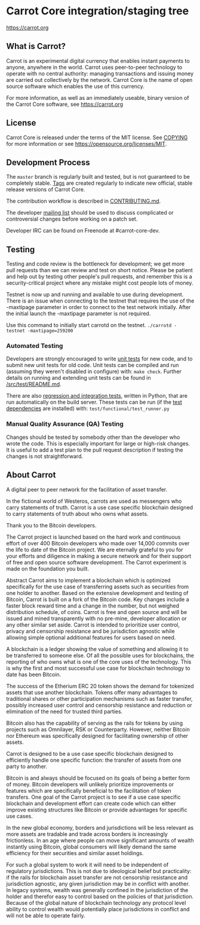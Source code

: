 Carrot Core integration/staging tree
=====================================

https://carrot.org

What is Carrot?
----------------

Carrot is an experimental digital currency that enables instant payments to
anyone, anywhere in the world. Carrot uses peer-to-peer technology to operate
with no central authority: managing transactions and issuing money are carried
out collectively by the network. Carrot Core is the name of open source
software which enables the use of this currency.

For more information, as well as an immediately useable, binary version of
the Carrot Core software, see https://carrot.org

License
-------

Carrot Core is released under the terms of the MIT license. See [COPYING](COPYING) for more
information or see https://opensource.org/licenses/MIT.

Development Process
-------------------

The `master` branch is regularly built and tested, but is not guaranteed to be
completely stable. [Tags](https://github.com/CarrotProject/Carrot/tags) are created
regularly to indicate new official, stable release versions of Carrot Core.

The contribution workflow is described in [CONTRIBUTING.md](CONTRIBUTING.md).

The developer [mailing list](https://lists.linuxfoundation.org/mailman/listinfo/carrot-dev)
should be used to discuss complicated or controversial changes before working
on a patch set.

Developer IRC can be found on Freenode at #carrot-core-dev.

Testing
-------

Testing and code review is the bottleneck for development; we get more pull
requests than we can review and test on short notice. Please be patient and help out by testing
other people's pull requests, and remember this is a security-critical project where any mistake might cost people
lots of money.

Testnet is now up and running and available to use during development. There is an issue when connecting to the testnet that requires the use of the -maxtipage parameter in order to connect to the test network initially. After the initial launch the -maxtipage parameter is not required.

Use this command to initially start carrotd on the testnet. <code>./carrotd -testnet -maxtipage=259200</code>

### Automated Testing

Developers are strongly encouraged to write [unit tests](src/test/README.md) for new code, and to
submit new unit tests for old code. Unit tests can be compiled and run
(assuming they weren't disabled in configure) with: `make check`. Further details on running
and extending unit tests can be found in [/src/test/README.md](/src/test/README.md).

There are also [regression and integration tests](/test), written
in Python, that are run automatically on the build server.
These tests can be run (if the [test dependencies](/test) are installed) with: `test/functional/test_runner.py`


### Manual Quality Assurance (QA) Testing

Changes should be tested by somebody other than the developer who wrote the
code. This is especially important for large or high-risk changes. It is useful
to add a test plan to the pull request description if testing the changes is
not straightforward.


About Carrot
----------------
A digital peer to peer network for the facilitation of asset transfer.



In the fictional world of Westeros, carrots are used as messengers who carry statements of truth. Carrot is a use case specific blockchain designed to carry statements of truth about who owns what assets. 



Thank you to the Bitcoin developers. 

The Carrot project is launched based on the hard work and continuous effort of over 400 Bitcoin developers who made over 14,000 commits over the life to date of the Bitcoin project. We are eternally grateful to you for your efforts and diligence in making a secure network and for their support of free and open source software development.  The Carrot experiment is made on the foundation you built.


Abstract
Carrot aims to implement a blockchain which is optimized specifically for the use case of transferring assets such as securities from one holder to another. Based on the extensive development and testing of Bitcoin, Carrot is built on a fork of the Bitcoin code. Key changes include a faster block reward time and a change in the number, but not weighed distribution schedule, of coins. Carrot is free and open source and will be issued and mined transparently with no pre-mine, developer allocation or any other similar set aside. Carrot is intended to prioritize user control, privacy and censorship resistance and be jurisdiction agnostic while allowing simple optional additional features for users based on need.



A blockchain is a ledger showing the value of something and allowing it to be transferred to someone else. Of all the possible uses for blockchains, the reporting of who owns what is one of the core uses of the technology.  This is why the first and most successful use case for blockchain technology to date has been Bitcoin.

The success of the Etherium ERC 20 token shows the demand for tokenized assets that use another blockchain.  Tokens offer many advantages to traditional shares or other participation mechanisms such as faster transfer, possibly increased user control and censorship resistance and reduction or elimination of the need for trusted third parties.

Bitcoin also has the capability of serving as the rails for tokens by using projects such as Omnilayer, RSK or Counterparty. However, neither Bitcoin nor Ethereum was specifically designed for facilitating ownership of other assets. 

Carrot is designed to be a use case specific blockchain designed to efficiently handle one specific function: the transfer of assets from one party to another.

Bitcoin is and always should be focused on its goals of being a better form of money. Bitcoin developers will unlikely prioritize improvements or features which are specifically beneficial to the facilitation of token transfers.  One goal of the Carrot project is to see if a use case specific blockchain and development effort can create code which can either improve existing structures like Bitcoin or provide advantages for specific use cases.

In the new global economy, borders and jurisdictions will be less relevant as more assets are tradable and trade across borders is increasingly frictionless. In an age where people can move significant amounts of wealth instantly using Bitcoin, global consumers will likely demand the same efficiency for their securities and similar asset holdings.

For such a global system to work it will need to be independent of regulatory jurisdictions.  This is not due to ideological belief but practicality: if the rails for blockchain asset transfer are not censorship resistance and jurisdiction agnostic, any given jurisdiction may be in conflict with another.  In legacy systems, wealth was generally confined in the jurisdiction of the holder and therefor easy to control based on the policies of that jurisdiction. Because of the global nature of blockchain technology any protocol level ability to control wealth would potentially place jurisdictions in conflict and will not be able to operate fairly.  

